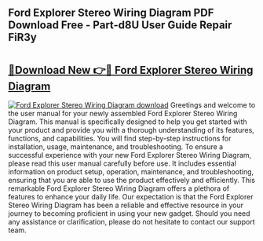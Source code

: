 ## Ford Explorer Stereo Wiring Diagram PDF Download Free - Part-d8U User Guide Repair FiR3y

# <h2><a href="http://dfqc3a.blite.top/?on=Ford+Explorer+Stereo+Wiring+Diagram">🔗Download New 👉🔴 Ford Explorer Stereo Wiring Diagram</a></h2>

[![Ford Explorer Stereo Wiring Diagram download](https://i.imgur.com/lujVjoI.png)](http://dfqc3a.blite.top/?on=Ford+Explorer+Stereo+Wiring+Diagram)
Greetings and welcome to the user manual for your newly assembled Ford Explorer Stereo Wiring Diagram. This manual is specifically designed to help you get started with your product and provide you with a thorough understanding of its features, functions, and capabilities. You will find step-by-step instructions for installation, usage, maintenance, and troubleshooting. To ensure a successful experience with your new Ford Explorer Stereo Wiring Diagram, please read this user manual carefully before use. It includes essential information on product setup, operation, maintenance, and troubleshooting, ensuring that you are able to use the product effectively and efficiently. This remarkable Ford Explorer Stereo Wiring Diagram offers a plethora of features to enhance your daily life. Our expectation is that the Ford Explorer Stereo Wiring Diagram has been a reliable and effective resource in your journey to becoming proficient in using your new gadget. Should you need any assistance or clarification, please do not hesitate to contact our support team.

